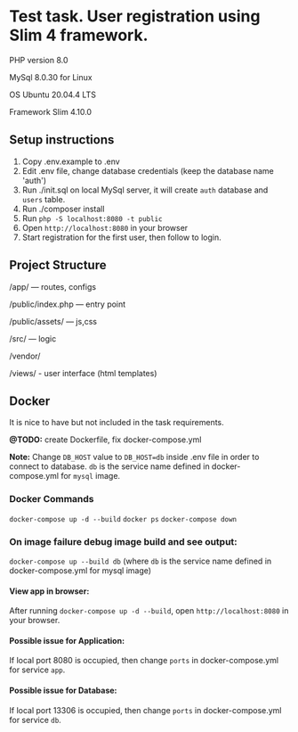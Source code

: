 # Test task. User registration using Slim 4 framework.

PHP version 8.0

MySql 8.0.30 for Linux

OS Ubuntu 20.04.4 LTS

Framework Slim 4.10.0

Setup instructions
---------------------------------------------
1) Copy .env.example to .env
2) Edit .env file, change database credentials (keep the database name 'auth')
3) Run ./init.sql on local MySql server, it will create `auth` database and `users` table.
4) Run ./composer install
5) Run `php -S localhost:8080 -t public`
6) Open `http://localhost:8080` in your browser
7) Start registration for the first user, then follow to login.

Project Structure
-------------------------------------
/app/ — routes, configs

/public/index.php — entry point

/public/assets/ — js,css

/src/ — logic

/vendor/

/views/ - user interface (html templates)

Docker
---------------------------------------
It is nice to have but not included in the task requirements.

**@TODO:** create Dockerfile, fix docker-compose.yml

**Note:**
Change `DB_HOST` value to `DB_HOST=db` inside .env file in order to connect to database. `db` is the service name defined in docker-compose.yml for `mysql` image.

### Docker Commands
`docker-compose up -d --build`
`docker ps`
`docker-compose down`

### On image failure debug image build and see output:
`docker-compose up --build db`  (where `db` is the service name defined in docker-compose.yml for mysql image)

#### View app in browser:
After running `docker-compose up -d --build`, open `http://localhost:8080` in your browser.

#### Possible issue for Application:
If local port 8080 is occupied, then change `ports` in docker-compose.yml for service `app`.

#### Possible issue for Database:
If local port 13306 is occupied, then change `ports` in docker-compose.yml for service `db`.
